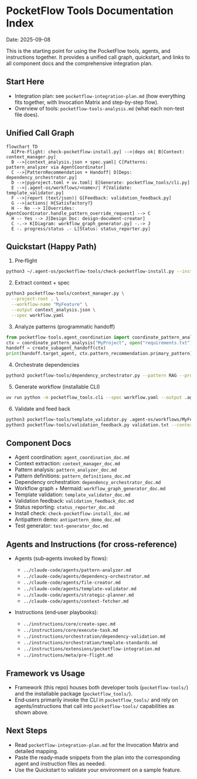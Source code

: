 # PocketFlow Tools Documentation Index

Date: 2025-09-08

This is the starting point for using the PocketFlow tools, agents, and instructions together. It provides a unified call graph, quickstart, and links to all component docs and the comprehensive integration plan.

## Start Here

- Integration plan: see `pocketflow-integration-plan.md` (how everything fits together, with Invocation Matrix and step-by-step flow).
- Overview of tools: `pocketflow-tools-analysis.md` (what each non-test file does).

## Unified Call Graph

```mermaid
flowchart TD
  A[Pre‑Flight: check-pocketflow-install.py] -->|deps ok| B[Context: context_manager.py]
  B -->|context_analysis.json + spec.yaml| C[Patterns: pattern_analyzer via AgentCoordinator]
  C -->|PatternRecommendation + Handoff| D[Deps: dependency_orchestrator.py]
  D -->|pyproject.toml + uv.toml| E[Generate: pocketflow_tools/cli.py]
  E -->|.agent-os/workflows/<name>/| F[Validate: template_validator.py]
  F -->|report (text/json)| G[Feedback: validation_feedback.py]
  G -->|actions| H{Satisfactory?}
  H -- No --> I[Overrides: AgentCoordinator.handle_pattern_override_request] --> C
  H -- Yes --> J[Design Doc: design-document-creator]
  C -.-> K[Diagram: workflow_graph_generator.py] -.-> J
  E -. progress/status .- L[Status: status_reporter.py]
```

## Quickstart (Happy Path)

1) Pre‑flight
```bash
python3 ~/.agent-os/pocketflow-tools/check-pocketflow-install.py --install
```

2) Extract context + spec
```bash
python3 pocketflow-tools/context_manager.py \
  --project-root . \
  --workflow-name "MyFeature" \
  --output context_analysis.json \
  --spec workflow.yaml
```

3) Analyze patterns (programmatic handoff)
```python
from pocketflow-tools.agent_coordination import coordinate_pattern_analysis, create_subagent_handoff
ctx = coordinate_pattern_analysis("MyProject", open("requirements.txt").read())
handoff = create_subagent_handoff(ctx)
print(handoff.target_agent, ctx.pattern_recommendation.primary_pattern)
```

4) Orchestrate dependencies
```bash
python3 pocketflow-tools/dependency_orchestrator.py --pattern RAG --project-name my-app --output-pyproject > pyproject.toml
```

5) Generate workflow (installable CLI)
```bash
uv run python -m pocketflow_tools.cli --spec workflow.yaml --output .agent-os/workflows
```

6) Validate and feed back
```bash
python3 pocketflow-tools/template_validator.py .agent-os/workflows/MyFeature | tee validation.txt
python3 pocketflow-tools/validation_feedback.py validation.txt --context context_analysis.json --markdown feedback.md
```

## Component Docs

- Agent coordination: `agent_coordination_doc.md`
- Context extraction: `context_manager_doc.md`
- Pattern analysis: `pattern_analyzer_doc.md`
- Pattern definitions: `pattern_definitions_doc.md`
- Dependency orchestration: `dependency_orchestrator_doc.md`
- Workflow graph + Mermaid: `workflow_graph_generator_doc.md`
- Template validation: `template_validator_doc.md`
- Validation feedback: `validation_feedback_doc.md`
- Status reporting: `status_reporter_doc.md`
- Install check: `check-pocketflow-install_doc.md`
- Antipattern demo: `antipattern_demo_doc.md`
- Test generator: `test-generator_doc.md`

## Agents and Instructions (for cross-reference)

- Agents (sub‑agents invoked by flows):
  - `../claude-code/agents/pattern-analyzer.md`
  - `../claude-code/agents/dependency-orchestrator.md`
  - `../claude-code/agents/file-creator.md`
  - `../claude-code/agents/template-validator.md`
  - `../claude-code/agents/strategic-planner.md`
  - `../claude-code/agents/context-fetcher.md`

- Instructions (end‑user playbooks):
  - `../instructions/core/create-spec.md`
  - `../instructions/core/execute-task.md`
  - `../instructions/orchestration/dependency-validation.md`
  - `../instructions/orchestration/template-standards.md`
  - `../instructions/extensions/pocketflow-integration.md`
  - `../instructions/meta/pre-flight.md`

## Framework vs Usage

- Framework (this repo) houses both developer tools (`pocketflow-tools/`) and the installable package (`pocketflow_tools/`).
- End‑users primarily invoke the CLI in `pocketflow_tools/` and rely on agents/instructions that call into `pocketflow-tools/` capabilities as shown above.

## Next Steps

- Read `pocketflow-integration-plan.md` for the Invocation Matrix and detailed mapping.
- Paste the ready‑made snippets from the plan into the corresponding agent and instruction files as needed.
- Use the Quickstart to validate your environment on a sample feature.


